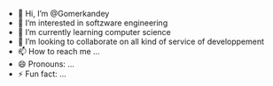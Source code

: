 - 👋 Hi, I’m @Gomerkandey
- 👀 I’m interested in softzware engineering
- 🌱 I’m currently learning computer science
- 💞️ I’m looking to collaborate on all kind of service of developpement 
- 📫 How to reach me ...
- 😄 Pronouns: ...
- ⚡ Fun fact: ...

<!---
Gomerkandey/Gomerkandey is a ✨ special ✨ repository because its `README.md` (this file) appears on your GitHub profile.
You can click the Preview link to take a look at your changes.
--->
